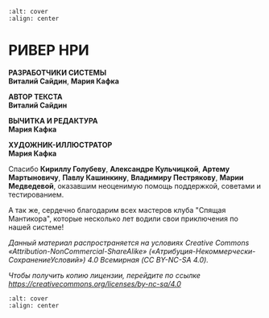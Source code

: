 ```{image} ./img/cover.jpg
:alt: cover
:align: center
```

# РИВЕР НРИ

**РАЗРАБОТЧИКИ СИСТЕМЫ**    
**Виталий Сайдин**, **Мария Кафка**

**АВТОР ТЕКСТА**    
**Виталий Сайдин**

**ВЫЧИТКА И РЕДАКТУРА**    
**Мария Кафка**

**ХУДОЖНИК-ИЛЛЮСТРАТОР**    
**Мария Кафка**

Спасибо **Кириллу Голубеву**, **Александре Кульчицкой**, **Артему Мартыновичу**, **Павлу Кашинкину**, **Владимиру Пестрякову**, **Марии Медведевой**, оказавшим неоценимую помощь поддержкой, советами и тестированием.

А так же, сердечно благодарим всех мастеров клуба "Спящая Мантикора", которые несколько лет водили свои приключения по нашей системе!

_Данный материал распространяется на условиях Creative Commons «Attribution-NonCommercial-ShareAlike» («Атрибуция-Некоммерчески-
СохранениеУсловий») 4.0 Всемирная (CC BY-NC-SA 4.0)._

_Чтобы получить копию лицензии, перейдите по ссылке https://creativecommons.org/licenses/by-nc-sa/4.0_

```{image} ./img/license.jpg
:alt: cover
:align: center
```
